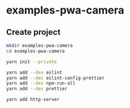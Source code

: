 # examples-pwa-camera

<!-- --------------- -->

## Create project

```sh
mkdir examples-pwa-camera
cd examples-pwa-camera

yarn init --private

yarn add --dev eslint
yarn add --dev eslint-config-prettier
yarn add --dev npm-run-all
yarn add --dev prettier

yarn add http-server

```
